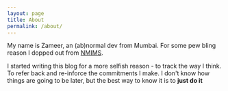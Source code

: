 ```yaml
---
layout: page
title: About
permalink: /about/
---
```


My name is Zameer, an (ab)normal dev from Mumbai.
For some pew bling reason I dopped out from [NMIMS](http://www.nmims.edu/). 

I started writing this blog for a more selfish reason - to track the way I think. To refer back and re-inforce the commitments I make. I don't know how things are going to be later, but the best way to know it is to **just do it**

